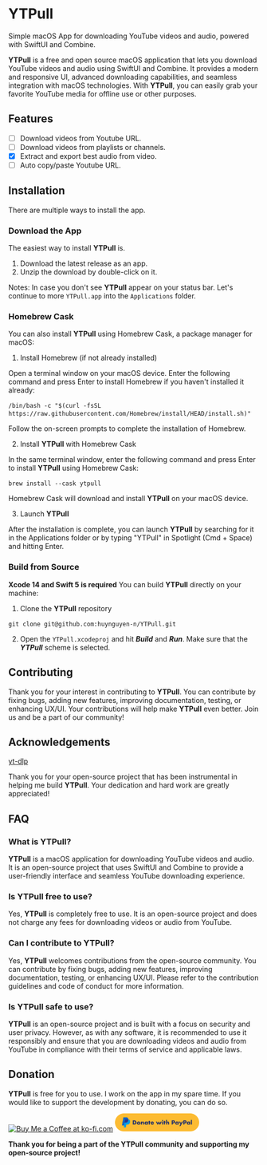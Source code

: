 # YTPull
Simple macOS App for downloading YouTube videos and audio, powered with SwiftUI and Combine.

**YTPull** is a free and open source macOS application that lets you download YouTube videos and audio using SwiftUI and Combine. It provides a modern and responsive UI, advanced downloading capabilities, and seamless integration with macOS technologies. With **YTPull**, you can easily grab your favorite YouTube media for offline use or other purposes.

## Features
- [ ] Download videos from Youtube URL. 
- [ ] Download videos from playlists or channels.
- [x] Extract and export best audio from video.
- [ ] Auto copy/paste Youtube URL.

## Installation
There are multiple ways to install the app.

### Download the App
The easiest way to install **YTPull** is.
1. Download the latest release as an app.
2. Unzip the download by double-click on it.

Notes: In case you don't see **YTPull** appear on your status bar. Let's continue to more `YTPull.app` into the `Applications` folder.

### Homebrew Cask
You can also install **YTPull** using Homebrew Cask, a package manager for macOS:
1. Install Homebrew (if not already installed)

Open a terminal window on your macOS device.
Enter the following command and press Enter to install Homebrew if you haven't installed it already:

```
/bin/bash -c "$(curl -fsSL https://raw.githubusercontent.com/Homebrew/install/HEAD/install.sh)"
```
Follow the on-screen prompts to complete the installation of Homebrew.

2. Install **YTPull** with Homebrew Cask

In the same terminal window, enter the following command and press Enter to install **YTPull** using Homebrew Cask:
```
brew install --cask ytpull
```
Homebrew Cask will download and install **YTPull** on your macOS device.

3. Launch **YTPull**

After the installation is complete, you can launch **YTPull** by searching for it in the Applications folder or by typing "YTPull" in Spotlight (Cmd + Space) and hitting Enter.

### Build from Source
**Xcode 14 and Swift 5 is required**
You can build **YTPull** directly on your machine:
1. Clone the **YTPull** repository
```
git clone git@github.com:huynguyen-n/YTPull.git
```
2. Open the `YTPull.xcodeproj` and hit ***Build*** and ***Run***. Make sure that the ***YTPull*** scheme is selected.

## Contributing
Thank you for your interest in contributing to **YTPull**. You can contribute by fixing bugs, adding new features, improving documentation, testing, or enhancing UX/UI. Your contributions will help make **YTPull** even better. Join us and be a part of our community!

## Acknowledgements
[yt-dlp](https://github.com/yt-dlp/yt-dlp)

Thank you for your open-source project that has been instrumental in helping me build **YTPull**. Your dedication and hard work are greatly appreciated!

## FAQ
### What is **YTPull**?
**YTPull** is a macOS application for downloading YouTube videos and audio. It is an open-source project that uses SwiftUI and Combine to provide a user-friendly interface and seamless YouTube downloading experience.

### Is **YTPull** free to use?
Yes, **YTPull** is completely free to use. It is an open-source project and does not charge any fees for downloading videos or audio from YouTube.

### Can I contribute to **YTPull**?
Yes, **YTPull** welcomes contributions from the open-source community. You can contribute by fixing bugs, adding new features, improving documentation, testing, or enhancing UX/UI. Please refer to the contribution guidelines and code of conduct for more information.

### Is **YTPull** safe to use?
**YTPull** is an open-source project and is built with a focus on security and user privacy. However, as with any software, it is recommended to use it responsibly and ensure that you are downloading videos and audio from YouTube in compliance with their terms of service and applicable laws.

## Donation
**YTPull** is free for you to use. I work on the app in my spare time. If you would like to support the development by donating, you can do so.

<a href='https://ko-fi.com/K3K0KATVS' target='_blank'><img height='36' style='border:0px;height:36px;' src='https://storage.ko-fi.com/cdn/kofi3.png?v=3' border='0' alt='Buy Me a Coffee at ko-fi.com' /></a> <a href='https://paypal.me/huynguyen1012' target='_blank'><img height='36' style='border:0px;height:36px;' src='https://raw.githubusercontent.com/huynguyen-n/donation-buttons/main/donate-with-Paypal.svg' border='0' alt='Donate with Paypal' /></a>


**Thank you for being a part of the **YTPull** community and supporting my open-source project!**